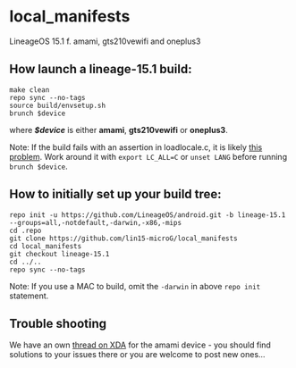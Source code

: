 # local_manifests
LineageOS 15.1 f. amami, gts210vewifi and oneplus3

## How launch a lineage-15.1 build:
```Shell session
make clean
repo sync --no-tags
source build/envsetup.sh
brunch $device
```
where ***$device*** is either **amami**, **gts210vewifi** or **oneplus3**.

Note: If the build fails with an assertion in loadlocale.c, it is likely [this problem](https://groups.google.com/forum/#!topic/android-building/0kzPnw3akxg). Work around it with `export LC_ALL=C` or `unset LANG` before running `brunch $device`.

## How to initially set up your build tree:
```Shell session
repo init -u https://github.com/LineageOS/android.git -b lineage-15.1 --groups=all,-notdefault,-darwin,-x86,-mips
cd .repo
git clone https://github.com/lin15-microG/local_manifests 
cd local_manifests 
git checkout lineage-15.1
cd ../.. 
repo sync --no-tags
```
Note: If you use a MAC to build, omit the `-darwin` in above `repo init` statement.

## Trouble shooting
We have an own [thread on XDA](https://forum.xda-developers.com/sony-xperia-z1-compact/development/rom-lineageos-15-1-xperia-z1-compact-t3884247) for the amami device - you should find solutions to your issues there or you are welcome to post new ones...
